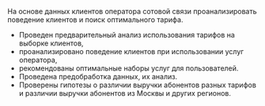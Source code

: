 На основе данных клиентов оператора сотовой связи проанализировать поведение клиентов и поиск оптимального тарифа.

- Проведен предварительный анализ использования тарифов на выборке клиентов,
- проанализировано поведение клиентов при использовании услуг оператора, 
- рекомендованы оптимальные наборы услуг для пользователей. 
- Проведена предобработка
данных, их анализ. 
- Проверены гипотезы о различии выручки абонентов разных тарифов и
различии выручки абонентов из Москвы и других регионов.
